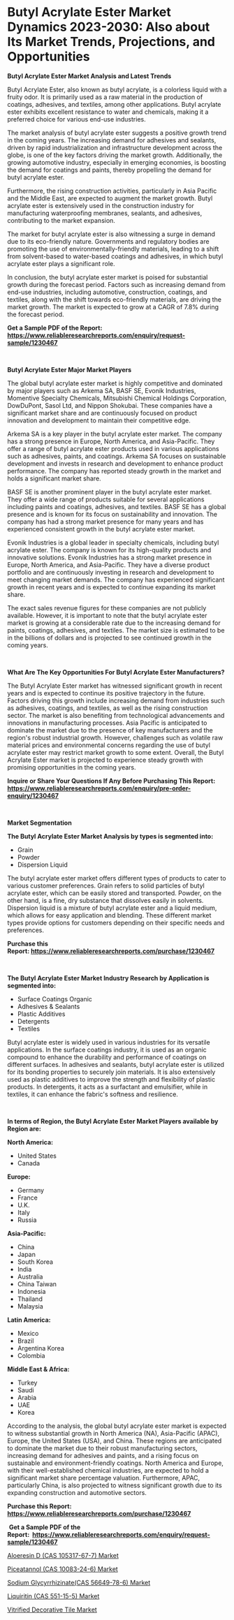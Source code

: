 <p><h1>Butyl Acrylate Ester Market Dynamics 2023-2030: Also about Its Market Trends, Projections, and Opportunities</h1></p><p><strong>Butyl Acrylate Ester Market Analysis and Latest Trends</strong></p>
<p><p>Butyl Acrylate Ester, also known as butyl acrylate, is a colorless liquid with a fruity odor. It is primarily used as a raw material in the production of coatings, adhesives, and textiles, among other applications. Butyl acrylate ester exhibits excellent resistance to water and chemicals, making it a preferred choice for various end-use industries.</p><p>The market analysis of butyl acrylate ester suggests a positive growth trend in the coming years. The increasing demand for adhesives and sealants, driven by rapid industrialization and infrastructure development across the globe, is one of the key factors driving the market growth. Additionally, the growing automotive industry, especially in emerging economies, is boosting the demand for coatings and paints, thereby propelling the demand for butyl acrylate ester.</p><p>Furthermore, the rising construction activities, particularly in Asia Pacific and the Middle East, are expected to augment the market growth. Butyl acrylate ester is extensively used in the construction industry for manufacturing waterproofing membranes, sealants, and adhesives, contributing to the market expansion.</p><p>The market for butyl acrylate ester is also witnessing a surge in demand due to its eco-friendly nature. Governments and regulatory bodies are promoting the use of environmentally-friendly materials, leading to a shift from solvent-based to water-based coatings and adhesives, in which butyl acrylate ester plays a significant role.</p><p>In conclusion, the butyl acrylate ester market is poised for substantial growth during the forecast period. Factors such as increasing demand from end-use industries, including automotive, construction, coatings, and textiles, along with the shift towards eco-friendly materials, are driving the market growth. The market is expected to grow at a CAGR of 7.8% during the forecast period.</p></p>
<p><strong>Get a Sample PDF of the Report:&nbsp; <a href="https://www.reliableresearchreports.com/enquiry/request-sample/1230467">https://www.reliableresearchreports.com/enquiry/request-sample/1230467</a></strong></p>
<p>&nbsp;</p>
<p><strong>Butyl Acrylate Ester Major Market Players</strong></p>
<p><p>The global butyl acrylate ester market is highly competitive and dominated by major players such as Arkema SA, BASF SE, Evonik Industries, Momentive Specialty Chemicals, Mitsubishi Chemical Holdings Corporation, DowDuPont, Sasol Ltd, and Nippon Shokubai. These companies have a significant market share and are continuously focused on product innovation and development to maintain their competitive edge.</p><p>Arkema SA is a key player in the butyl acrylate ester market. The company has a strong presence in Europe, North America, and Asia-Pacific. They offer a range of butyl acrylate ester products used in various applications such as adhesives, paints, and coatings. Arkema SA focuses on sustainable development and invests in research and development to enhance product performance. The company has reported steady growth in the market and holds a significant market share.</p><p>BASF SE is another prominent player in the butyl acrylate ester market. They offer a wide range of products suitable for several applications including paints and coatings, adhesives, and textiles. BASF SE has a global presence and is known for its focus on sustainability and innovation. The company has had a strong market presence for many years and has experienced consistent growth in the butyl acrylate ester market.</p><p>Evonik Industries is a global leader in specialty chemicals, including butyl acrylate ester. The company is known for its high-quality products and innovative solutions. Evonik Industries has a strong market presence in Europe, North America, and Asia-Pacific. They have a diverse product portfolio and are continuously investing in research and development to meet changing market demands. The company has experienced significant growth in recent years and is expected to continue expanding its market share.</p><p>The exact sales revenue figures for these companies are not publicly available. However, it is important to note that the butyl acrylate ester market is growing at a considerable rate due to the increasing demand for paints, coatings, adhesives, and textiles. The market size is estimated to be in the billions of dollars and is projected to see continued growth in the coming years.</p></p>
<p>&nbsp;</p>
<p><strong>What Are The Key Opportunities For Butyl Acrylate Ester Manufacturers?</strong></p>
<p><p>The Butyl Acrylate Ester market has witnessed significant growth in recent years and is expected to continue its positive trajectory in the future. Factors driving this growth include increasing demand from industries such as adhesives, coatings, and textiles, as well as the rising construction sector. The market is also benefiting from technological advancements and innovations in manufacturing processes. Asia Pacific is anticipated to dominate the market due to the presence of key manufacturers and the region's robust industrial growth. However, challenges such as volatile raw material prices and environmental concerns regarding the use of butyl acrylate ester may restrict market growth to some extent. Overall, the Butyl Acrylate Ester market is projected to experience steady growth with promising opportunities in the coming years.</p></p>
<p><strong>Inquire or Share Your Questions If Any Before Purchasing This Report: <a href="https://www.reliableresearchreports.com/enquiry/pre-order-enquiry/1230467">https://www.reliableresearchreports.com/enquiry/pre-order-enquiry/1230467</a></strong></p>
<p>&nbsp;</p>
<p><strong>Market Segmentation</strong></p>
<p><strong>The Butyl Acrylate Ester Market Analysis by types is segmented into:</strong></p>
<p><ul><li>Grain</li><li>Powder</li><li>Dispersion Liquid</li></ul></p>
<p><p>The butyl acrylate ester market offers different types of products to cater to various customer preferences. Grain refers to solid particles of butyl acrylate ester, which can be easily stored and transported. Powder, on the other hand, is a fine, dry substance that dissolves easily in solvents. Dispersion liquid is a mixture of butyl acrylate ester and a liquid medium, which allows for easy application and blending. These different market types provide options for customers depending on their specific needs and preferences.</p></p>
<p><strong>Purchase this Report:&nbsp;<a href="https://www.reliableresearchreports.com/purchase/1230467">https://www.reliableresearchreports.com/purchase/1230467</a></strong></p>
<p>&nbsp;</p>
<p><strong>The Butyl Acrylate Ester Market Industry Research by Application is segmented into:</strong></p>
<p><ul><li>Surface Coatings Organic</li><li>Adhesives & Sealants</li><li>Plastic Additives</li><li>Detergents</li><li>Textiles</li></ul></p>
<p><p>Butyl acrylate ester is widely used in various industries for its versatile applications. In the surface coatings industry, it is used as an organic compound to enhance the durability and performance of coatings on different surfaces. In adhesives and sealants, butyl acrylate ester is utilized for its bonding properties to securely join materials. It is also extensively used as plastic additives to improve the strength and flexibility of plastic products. In detergents, it acts as a surfactant and emulsifier, while in textiles, it can enhance the fabric's softness and resilience.</p></p>
<p>&nbsp;</p>
<p><strong>In terms of Region, the Butyl Acrylate Ester Market Players available by Region are:</strong></p>
<p>
    <p> <strong> North America: </strong>
        <ul>
            <li>United States</li>
            <li>Canada</li>
        </ul>
        </p> 
    <p> <strong> Europe: </strong>
        <ul>
            <li>Germany</li>
            <li>France</li>
            <li>U.K.</li>
            <li>Italy</li>
            <li>Russia</li>
        </ul>
        </p> 
    <p> <strong> Asia-Pacific: </strong>
        <ul>
            <li>China</li>
            <li>Japan</li>
            <li>South Korea</li>
            <li>India</li>
            <li>Australia</li>
            <li>China Taiwan</li>
            <li>Indonesia</li>
            <li>Thailand</li>
            <li>Malaysia</li>
        </ul>
        </p> 
    <p> <strong> Latin America: </strong>
        <ul>
            <li>Mexico</li>
            <li>Brazil</li>
            <li>Argentina Korea</li>
            <li>Colombia</li>
        </ul>
        </p> 
    <p> <strong> Middle East & Africa: </strong>
        <ul>
            <li>Turkey</li>
            <li>Saudi</li>
            <li>Arabia</li>
            <li>UAE</li>
            <li>Korea</li>
        </ul>
    </p>
    </p>
<p><p>According to the analysis, the global butyl acrylate ester market is expected to witness substantial growth in North America (NA), Asia-Pacific (APAC), Europe, the United States (USA), and China. These regions are anticipated to dominate the market due to their robust manufacturing sectors, increasing demand for adhesives and paints, and a rising focus on sustainable and environment-friendly coatings. North America and Europe, with their well-established chemical industries, are expected to hold a significant market share percentage valuation. Furthermore, APAC, particularly China, is also projected to witness significant growth due to its expanding construction and automotive sectors.</p></p>
<p><strong>Purchase this Report: <a href="https://www.reliableresearchreports.com/purchase/1230467">https://www.reliableresearchreports.com/purchase/1230467</a></strong></p>
<p>&nbsp;<strong>Get a Sample PDF of the Report:&nbsp;&nbsp;<a href="https://www.reliableresearchreports.com/enquiry/request-sample/1230467">https://www.reliableresearchreports.com/enquiry/request-sample/1230467</a></strong></p>
<p><strong></strong></p>
<p><p><a href="https://github.com/castoriffic/Market-Research-Report-List-2/blob/main/aloeresin-d-cas-105317-67-7-market.md">Aloeresin D (CAS 105317-67-7) Market</a></p><p><a href="https://github.com/mabutironaldo/Market-Research-Report-List-2/blob/main/piceatannol-cas-10083-24-6-market.md">Piceatannol (CAS 10083-24-6) Market</a></p><p><a href="https://github.com/pizolina/Market-Research-Report-List-2/blob/main/sodium-glycyrrhizinatecas-56649-78-6-market.md">Sodium Glycyrrhizinate(CAS 56649-78-6) Market</a></p><p><a href="https://github.com/lbird53714/Market-Research-Report-List-2/blob/main/liquiritin-cas-551-15-5-market.md">Liquiritin (CAS 551-15-5) Market</a></p><p><a href="https://github.com/ashepherd82/Market-Research-Report-List-2/blob/main/vitrified-decorative-tile-market.md">Vitrified Decorative Tile Market</a></p></p>